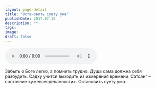 ```yaml
---
layout: page-detail
title: "Остановить суету ума"
publishDate: 2017.07.15
description: ""
tags:
image:
draft: false
---
```


<audio title="2017.07.15 - Остановить суету ума.mp3" src="/upload/iblock/f06/f065ea10cb93267abfaf942f0ad3d287.mp3" controls=""></audio>

 Забыть о Боге легко, а помнить трудно. Душа сама должна себя разбудить. Садху учится выходить из измерения времени. Сатсанг – состояние «ужевсесделанности». Остановить суету ума. 

  
